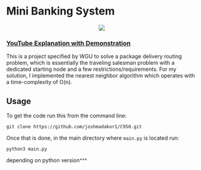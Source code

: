 # Mini Banking System


<p align="center">
<img src="https://imgur.com/2P2PyTL" />
</p>

### [YouTube Explanation with Demonstration](https://youtu.be/lHeVDmgpKy4)

This is a project specified by WGU to solve a package delivery routing problem, which is essentially the traveling salesman problem with a dedicated starting node and a few restrictions/requirements. For my solution, I implemented the nearest neighbor algorithm which operates with a time-complexity of O(n).

## Usage

To get the code run this from the command line:

```commandline
git clone https://github.com/joshmadakor1/C950.git
```

Once that is done, in the main directory where `main.py` is located run:

```commandline
python3 main.py
```

depending on python version^^^
